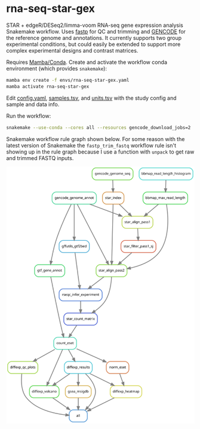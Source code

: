# rna-seq-star-gex

STAR + edgeR/DESeq2/limma-voom RNA-seq gene expression analysis Snakemake
workflow. Uses [fastp](https://github.com/OpenGene/fastp) for QC and trimming
and [GENCODE](https://www.gencodegenes.org/) for the reference genome and
annotations. It currently supports two group experimental conditions, but could
easily be extended to support more complex experimental designs and contrast
matrices.

Requires [Mamba/Conda](https://github.com/conda-forge/miniforge#mambaforge).
Create and activate the workflow conda environment (which provides `snakemake`):

```bash
mamba env create -f envs/rna-seq-star-gex.yaml
mamba activate rna-seq-star-gex
```

Edit [config.yaml](config/config.yaml), [samples.tsv](config/samples.tsv),
and [units.tsv](config/units.tsv) with the study config and sample and data
info.

Run the workflow:

```bash
snakemake --use-conda --cores all --resources gencode_download_jobs=2
```

Snakemake workflow rule graph shown below. For some reason with the latest
version of Snakemake the `fastp_trim_fastq` workflow rule isn't showing up in
the rule graph because I use a function with `unpack` to get raw and trimmed
FASTQ inputs.

![Snakemake rule graph](rna-seq-star-gex.svg)
